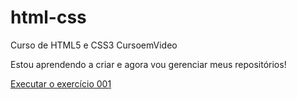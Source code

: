 # html-css
 Curso de HTML5 e CSS3 CursoemVideo

 Estou aprendendo a criar e agora vou gerenciar meus repositórios!

<a href="https://hacarvalho83.github.io/html-css/exercicios/ex001/">Executar o exercício 001</a>